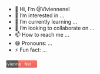 - 👋 Hi, I’m @Viviennenel
- 👀 I’m interested in ...
- 🌱 I’m currently learning ...
- 💞️ I’m looking to collaborate on ...
- 📫 How to reach me ...
- 😄 Pronouns: ...
- ⚡ Fun fact: ...

<!---
Viviennenel/Viviennenel is a ✨ special ✨ repository because its `README.md` (this file) appears on your GitHub profile.
You can click the Preview link to take a look at your changes.
--->
<svg xmlns="http://www.w3.org/2000/svg" width="84" height="20" role="img" aria-label="Vivienne: Nel">
  <title>Vivienne: Nel</title>
  <linearGradient id="s" x2="0" y2="100%">
    <stop offset="0" stop-color="#bbb" stop-opacity=".1"/>
    <stop offset="1" stop-opacity=".1"/>
  </linearGradient>
  <clipPath id="r">
    <rect width="84" height="20" rx="3" fill="#fff"/>
  </clipPath>
  <g clip-path="url(#r)">
    <rect width="33" height="20" fill="#555"/>
    <rect x="33" width="51" height="20" fill="#ff6f61"/>
    <rect width="84" height="20" fill="url(#s)"/>
  </g>
  <g fill="#fff" text-anchor="middle" font-family="Verdana, Geneva, DejaVu Sans, sans-serif" font-size="11">
    <text x="16.5" y="14">Vivienne</text>
    <text x="58.5" y="14">Nel</text>
  </g>
</svg>
